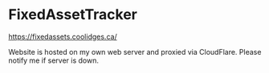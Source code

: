 # FixedAssetTracker

https://fixedassets.coolidges.ca/

Website is hosted on my own web server and proxied via CloudFlare. Please notify me if server is down.




